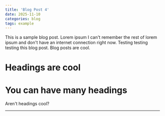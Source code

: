 ```yaml
---
title: 'Blog Post 4'
date: 2025-11-10
categories: blog
tags: example
---
```


This is a sample blog post. Lorem ipsum I can't remember the rest of lorem ipsum and don't have an internet connection right now. Testing testing testing this blog post. Blog posts are cool.

Headings are cool
======

You can have many headings
======

Aren't headings cool?

------

